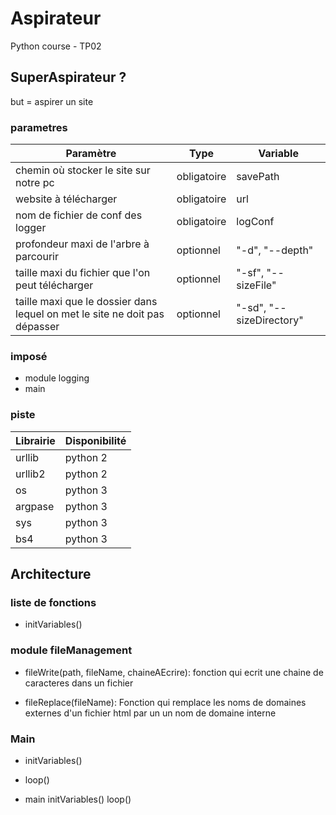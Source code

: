 # Aspirateur
Python course - TP02

## SuperAspirateur ?
but = aspirer un site

### parametres

|Paramètre|Type|Variable|
|---|---|---|
|chemin où stocker le site sur notre pc|obligatoire|savePath|
|website à télécharger|obligatoire|url|
|nom de fichier de conf des logger|obligatoire|logConf|
|profondeur maxi de l'arbre à parcourir|optionnel|"-d", "--depth"|
|taille maxi du fichier que l'on peut télécharger|optionnel|"-sf", "--sizeFile"|
|taille maxi que le dossier dans lequel on met le site ne doit pas dépasser|optionnel|"-sd", "--sizeDirectory"|


### imposé

- module logging
- main

### piste

|Librairie|Disponibilité|
|---|---|
|urllib| python 2|
|urllib2| python 2|
|os|python 3|
|argpase|python 3|
|sys|python 3|
|bs4|python 3|


## Architecture

### liste de fonctions

- initVariables()

### module fileManagement

- fileWrite(path, fileName, chaineAEcrire):
    fonction qui ecrit une chaine de caracteres dans un fichier

- fileReplace(fileName):
    Fonction qui remplace les noms de domaines externes d'un fichier html par un un nom de domaine interne

### Main

- initVariables()

- loop()

- main
	initVariables()
	loop()
